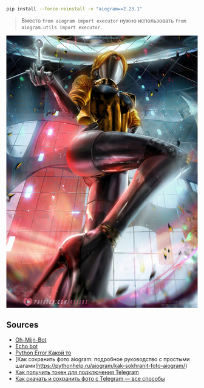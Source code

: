 ```bash
pip install --force-reinstall -v "aiogram==2.23.1"
```


> Вместо ```from aiogram import executor``` нужно использовать ```from aiogram.utils import executor```. 


![](https://raw.githubusercontent.com/unton3ton/le_chic/main/photo_2024-05-02_11-59-33.jpg)

## Sources

* [Oh-Mijn-Bot](https://github.com/unton3ton/Oh-Mijn-Bot)
* [Echo bot](https://aiogram-birdi7.readthedocs.io/en/latest/examples/echo_bot.html)
* [Python Error Какой то](https://otvet.mail.ru/question/235412482)
* [Как сохранить фото aiogram: подробное руководство с простыми шагами(https://pythonhelp.ru/aiogram/kak-sokhranit-foto-aiogram/)
* [Как получить токен для подключения Telegram](https://helpdesk.bitrix24.ru/open/17538378/)
* [Как скачать и сохранить фото с Telegram — все способы](https://otzyvmarketing.ru/articles/kak-skachat-i-sohranit-foto-s-telegram/)
